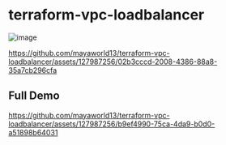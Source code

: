 # terraform-vpc-loadbalancer


![image](https://github.com/mayaworld13/terraform-vpc-loadbalancer/assets/127987256/919d4240-a993-41b6-a482-7deba32a9eba)


https://github.com/mayaworld13/terraform-vpc-loadbalancer/assets/127987256/02b3cccd-2008-4386-88a8-35a7cb296cfa


## Full Demo

https://github.com/mayaworld13/terraform-vpc-loadbalancer/assets/127987256/b9ef4990-75ca-4da9-b0d0-a51898b64031

